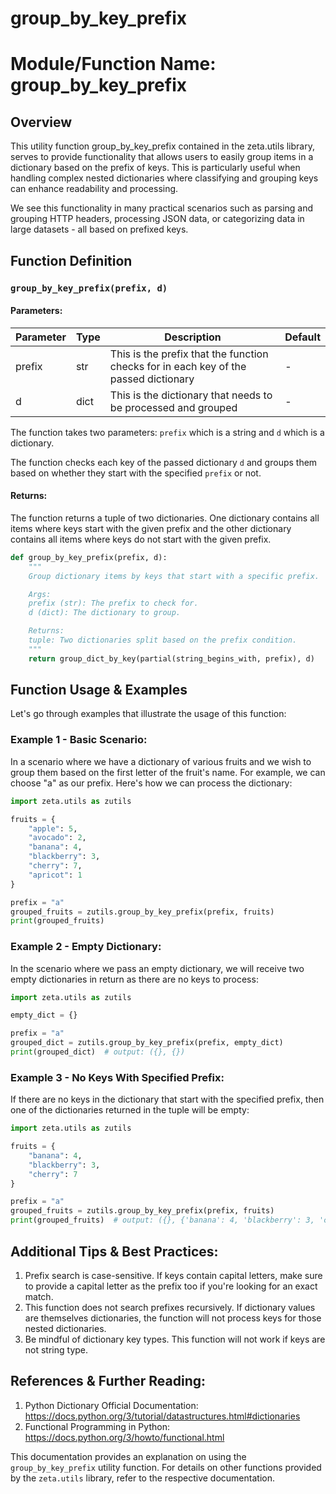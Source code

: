 # group_by_key_prefix

# Module/Function Name: group_by_key_prefix

## Overview
This utility function group_by_key_prefix contained in the zeta.utils library, serves to provide functionality that allows users to easily group items in a dictionary based on the prefix of keys. This is particularly useful when handling complex nested dictionaries where classifying and grouping keys can enhance readability and processing.

We see this functionality in many practical scenarios such as parsing and grouping HTTP headers, processing JSON data, or categorizing data in large datasets - all based on prefixed keys.

## Function Definition

### `group_by_key_prefix(prefix, d)`

#### Parameters:

| Parameter | Type | Description | Default |
|-----------|------|-------------|---------|
| prefix | str | This is the prefix that the function checks for in each key of the passed dictionary | - |
| d | dict | This is the dictionary that needs to be processed and grouped | - |
 
The function takes two parameters: `prefix` which is a string and `d` which is a dictionary. 

The function checks each key of the passed dictionary `d` and groups them based on whether they start with the specified `prefix` or not. 

#### Returns:
The function returns a tuple of two dictionaries. One dictionary contains all items where keys start with the given prefix and the other dictionary contains all items where keys do not start with the given prefix.

```python
def group_by_key_prefix(prefix, d):
    """
    Group dictionary items by keys that start with a specific prefix.

    Args:
    prefix (str): The prefix to check for.
    d (dict): The dictionary to group.

    Returns:
    tuple: Two dictionaries split based on the prefix condition.
    """
    return group_dict_by_key(partial(string_begins_with, prefix), d)
```

## Function Usage & Examples

Let's go through examples that illustrate the usage of this function:

### Example 1 - Basic Scenario:

In a scenario where we have a dictionary of various fruits and we wish to group them based on the first letter of the fruit's name. For example, we can choose "a" as our prefix. Here's how we can process the dictionary:

```python
import zeta.utils as zutils

fruits = {
    "apple": 5,
    "avocado": 2,
    "banana": 4,
    "blackberry": 3,
    "cherry": 7,
    "apricot": 1
}

prefix = "a"
grouped_fruits = zutils.group_by_key_prefix(prefix, fruits)
print(grouped_fruits)
```

### Example 2 - Empty Dictionary:

In the scenario where we pass an empty dictionary, we will receive two empty dictionaries in return as there are no keys to process:

```python
import zeta.utils as zutils

empty_dict = {}

prefix = "a"
grouped_dict = zutils.group_by_key_prefix(prefix, empty_dict)
print(grouped_dict)  # output: ({}, {})
```

### Example 3 - No Keys With Specified Prefix:

If there are no keys in the dictionary that start with the specified prefix, then one of the dictionaries returned in the tuple will be empty:

```python
import zeta.utils as zutils

fruits = {
    "banana": 4,
    "blackberry": 3,
    "cherry": 7
}

prefix = "a"
grouped_fruits = zutils.group_by_key_prefix(prefix, fruits)
print(grouped_fruits)  # output: ({}, {'banana': 4, 'blackberry': 3, 'cherry': 7})
```

## Additional Tips & Best Practices:
1. Prefix search is case-sensitive. If keys contain capital letters, make sure to provide a capital letter as the prefix too if you're looking for an exact match.
2. This function does not search prefixes recursively. If dictionary values are themselves dictionaries, the function will not process keys for those nested dictionaries.
3. Be mindful of dictionary key types. This function will not work if keys are not string type.

## References & Further Reading:
1. Python Dictionary Official Documentation: https://docs.python.org/3/tutorial/datastructures.html#dictionaries
2. Functional Programming in Python: https://docs.python.org/3/howto/functional.html

This documentation provides an explanation on using the `group_by_key_prefix` utility function. For details on other functions provided by the `zeta.utils` library, refer to the respective documentation.
